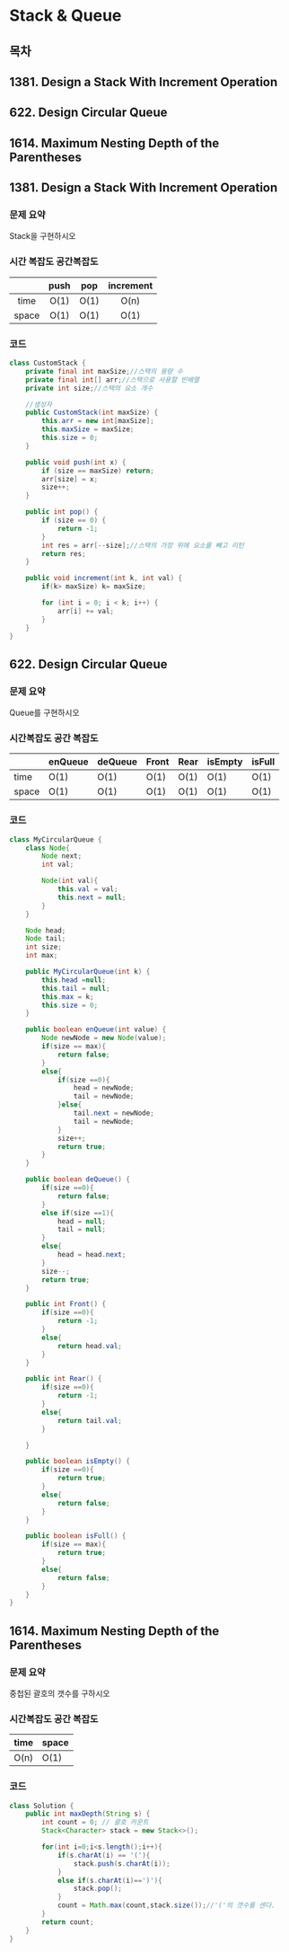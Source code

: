 # Stack & Queue

## 목차
## 1381. Design a Stack With Increment Operation
## 622. Design Circular Queue
## 1614. Maximum Nesting Depth of the Parentheses




## 1381. Design a Stack With Increment Operation

### 문제 요약
Stack을 구현하시오

### 시간 복잡도 공간복잡도
|       | push | pop  | increment |
| :---: |:----:|:----:|:---------:|
| time  | O(1) | O(1) |   O(n)    |
| space | O(1) | O(1) |   O(1)    |

### 코드
```java
class CustomStack {
    private final int maxSize;//스택의 용량 수
    private final int[] arr;//스택으로 사용할 빈배열
    private int size;//스택의 요소 개수

    //생성자
    public CustomStack(int maxSize) {
        this.arr = new int[maxSize];
        this.maxSize = maxSize;
        this.size = 0;
    }

    public void push(int x) {
        if (size == maxSize) return;
        arr[size] = x;
        size++;
    }

    public int pop() {
        if (size == 0) {
            return -1;
        }
        int res = arr[--size];//스택의 가장 위에 요소를 빼고 리턴
        return res;
    }

    public void increment(int k, int val) {
        if(k> maxSize) k= maxSize;

        for (int i = 0; i < k; i++) {
            arr[i] += val;
        }
    }
}
```


## 622. Design Circular Queue
### 문제 요약
Queue를 구현하시오

### 시간복잡도 공간 복잡도
|       | enQueue | deQueue | Front | Rear | isEmpty | isFull |
| ----- |---------|---------|-------|------|---------|--------|
| time  | O(1)    | O(1)    | O(1)  | O(1) | O(1)    | O(1)   |
| space | O(1)    | O(1)    | O(1)  | O(1) | O(1)    | O(1)   |


### 코드
```java
class MyCircularQueue {
    class Node{
        Node next;
        int val;

        Node(int val){
            this.val = val;
            this.next = null;
        }
    }

    Node head;
    Node tail;
    int size;
    int max;

    public MyCircularQueue(int k) {
        this.head =null;
        this.tail = null;
        this.max = k;
        this.size = 0;
    }

    public boolean enQueue(int value) {
        Node newNode = new Node(value);
        if(size == max){
            return false;
        }
        else{
            if(size ==0){
                head = newNode;
                tail = newNode;
            }else{
                tail.next = newNode;
                tail = newNode;
            }
            size++;
            return true;
        }
    }

    public boolean deQueue() {
        if(size ==0){
            return false;
        }
        else if(size ==1){
            head = null;
            tail = null;
        }
        else{
            head = head.next;
        }
        size--;
        return true;
    }

    public int Front() {
        if(size ==0){
            return -1;
        }
        else{
            return head.val;
        }
    }

    public int Rear() {
        if(size ==0){
            return -1;
        }
        else{
            return tail.val;
        }

    }

    public boolean isEmpty() {
        if(size ==0){
            return true;
        }
        else{
            return false;
        }
    }

    public boolean isFull() {
        if(size == max){
            return true;
        }
        else{
            return false;
        }
    }
}
```


## 1614. Maximum Nesting Depth of the Parentheses
### 문제 요약
중첩된 괄호의 갯수를 구하시오

### 시간복잡도 공간 복잡도
| time | space |
|------|-------|
| O(n) | O(1)  |

### 코드
```java
class Solution {
    public int maxDepth(String s) {
        int count = 0; // 괄호 카운트
        Stack<Character> stack = new Stack<>();

        for(int i=0;i<s.length();i++){
            if(s.charAt(i) == '('){
                stack.push(s.charAt(i));
            }
            else if(s.charAt(i)==')'){
                stack.pop();
            }
            count = Math.max(count,stack.size());//'('의 갯수를 센다.
        }
        return count;
    }
}
```


